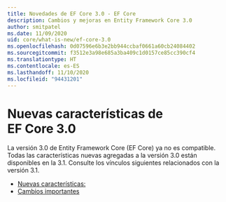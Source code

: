 ```yaml
---
title: Novedades de EF Core 3.0 - EF Core
description: Cambios y mejoras en Entity Framework Core 3.0
author: smitpatel
ms.date: 11/09/2020
uid: core/what-is-new/ef-core-3.0
ms.openlocfilehash: 0d07596e6b3e2bb944ccbaf0661a60cb24084402
ms.sourcegitcommit: f3512e3a98e685a3ba409c1d0157ce85cc390cf4
ms.translationtype: HT
ms.contentlocale: es-ES
ms.lasthandoff: 11/10/2020
ms.locfileid: "94431201"
---
```

# <a name="new-features-in-ef-core-30"></a>Nuevas características de EF Core 3.0

La versión 3.0 de Entity Framework Core (EF Core) ya no es compatible. Todas las características nuevas agregadas a la versión 3.0 están disponibles en la 3.1. Consulte los vínculos siguientes relacionados con la versión 3.1.

- [Nuevas características:](xref:core/what-is-new/ef-core-3.x/index)
- [Cambios importantes](xref:core/what-is-new/ef-core-3.x/breaking-changes)
